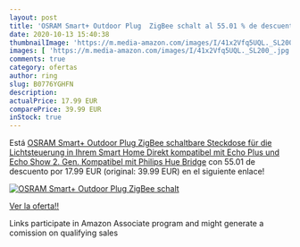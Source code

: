 ```yaml
---
layout: post
title: 'OSRAM Smart+ Outdoor Plug  ZigBee schalt al 55.01 % de descuento'
date: 2020-10-13 15:40:38
thumbnailImage: 'https://m.media-amazon.com/images/I/41x2Vfq5UQL._SL200_.jpg'
images: [ 'https://m.media-amazon.com/images/I/41x2Vfq5UQL._SL200_.jpg' ]
comments: true
category: ofertas
author: ring
slug: B0776YGHFN
description:
actualPrice: 17.99 EUR
comparePrice: 39.99 EUR
inStock: true
---
```


Está [OSRAM Smart+ Outdoor Plug  ZigBee schaltbare Steckdose  für die Lichtsteuerung in Ihrem Smart Home  Direkt kompatibel mit Echo Plus und Echo Show  2. Gen.   Kompatibel mit Philips Hue Bridge](https://www.amazon.de/dp/B0776YGHFN/?tag=tolees0ca-21) con 55.01 de descuento por 17.99 EUR (original: 39.99 EUR) en el siguiente enlace!

[![OSRAM Smart+ Outdoor Plug  ZigBee schalt](https://m.media-amazon.com/images/I/41x2Vfq5UQL._SL200_.jpg)](https://www.amazon.de/dp/B0776YGHFN/?tag=tolees0ca-21)

[Ver la oferta!!](https://www.amazon.de/dp/B0776YGHFN/?tag=tolees0ca-21)

Links participate in Amazon Associate program and might generate a comission on qualifying sales


